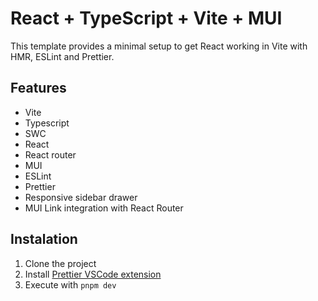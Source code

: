 # React + TypeScript + Vite + MUI

This template provides a minimal setup to get React working in Vite with HMR, ESLint and Prettier.

## Features

-   Vite
-   Typescript
-   SWC
-   React
-   React router
-   MUI
-   ESLint
-   Prettier
-   Responsive sidebar drawer
-   MUI Link integration with React Router

## Instalation

1. Clone the project
2. Install [Prettier VSCode extension](https://marketplace.visualstudio.com/items?itemName=esbenp.prettier-vscode)
3. Execute with `pnpm dev`
